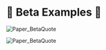 # 💬 Beta Examples 💬



![Paper_BetaQuote](/Paper_BetaQuote2.jpg)

![Paper_BetaQuote](/Paper_BetaQuote.jpg)